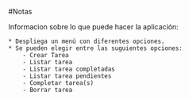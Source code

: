 #Notas

Informacion sobre lo que puede hacer la aplicación: 
```
* Despliega un menú con diferentes opciones.
* Se pueden elegir entre las suguientes opciones: 
    - Crear Tarea
    - Listar tarea
    - Listar tarea completadas
    - Listar tarea pendientes
    - Completar tarea(s)
    - Borrar tarea
```
